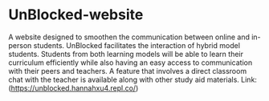 # UnBlocked-website
A website designed to smoothen the communication between online and in-person students. UnBlocked facilitates the interaction of hybrid model students. Students from both learning models will be able to learn their curriculum efficiently while also having an easy access to communication with their peers and teachers. A feature that involves a direct classroom chat with the teacher is available along with other study aid materials.
Link: (https://unblocked.hannahxu4.repl.co/)

